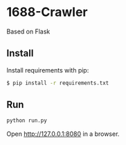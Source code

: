 # 1688-Crawler

Based on Flask

## Install

Install requirements with pip:

```sh
$ pip install -r requirements.txt
```

## Run

```python
python run.py
```

Open http://127.0.0.1:8080 in a browser.

